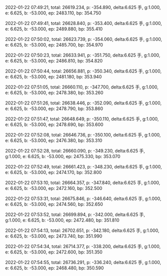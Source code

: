 2022-01-22 07:49:21, total: 26619.234, p: -354.890, delta:6.625 手, g:1.000, e: 6.625, b: -53.000, ep: 2483.110, bp: 354.750

2022-01-22 07:49:41, total: 26628.840, p: -353.400, delta:6.625 手, g:1.000, e: 6.625, b: -53.000, ep: 2489.880, bp: 355.410

2022-01-22 07:50:02, total: 26623.739, p: -354.060, delta:6.625 手, g:1.000, e: 6.625, b: -53.000, ep: 2485.700, bp: 354.970

2022-01-22 07:50:23, total: 26633.941, p: -351.750, delta:6.625 手, g:1.000, e: 6.625, b: -53.000, ep: 2486.810, bp: 354.820

2022-01-22 07:50:44, total: 26656.881, p: -350.340, delta:6.625 手, g:1.000, e: 6.625, b: -53.000, ep: 2481.180, bp: 353.940

2022-01-22 07:51:05, total: 26660.110, p: -347.700, delta:6.625 手, g:1.000, e: 6.625, b: -53.000, ep: 2478.380, bp: 353.260

2022-01-22 07:51:26, total: 26638.446, p: -352.090, delta:6.625 手, g:1.000, e: 6.625, b: -53.000, ep: 2478.790, bp: 353.860

2022-01-22 07:51:47, total: 26648.649, p: -350.110, delta:6.625 手, g:1.000, e: 6.625, b: -53.000, ep: 2478.690, bp: 353.600

2022-01-22 07:52:08, total: 26646.736, p: -350.100, delta:6.625 手, g:1.000, e: 6.625, b: -53.000, ep: 2476.380, bp: 353.310

2022-01-22 07:52:28, total: 26660.090, p: -349.230, delta:6.625 手, g:1.000, e: 6.625, b: -53.000, ep: 2475.330, bp: 353.070

2022-01-22 07:52:49, total: 26661.423, p: -348.230, delta:6.625 手, g:1.000, e: 6.625, b: -53.000, ep: 2474.170, bp: 352.800

2022-01-22 07:53:10, total: 26664.357, p: -347.840, delta:6.625 手, g:1.000, e: 6.625, b: -53.000, ep: 2472.160, bp: 352.500

2022-01-22 07:53:31, total: 26675.846, p: -346.640, delta:6.625 手, g:1.000, e: 6.625, b: -53.000, ep: 2474.560, bp: 352.650

2022-01-22 07:53:52, total: 26699.894, p: -342.000, delta:6.625 手, g:1.000, e: 6.625, b: -53.000, ep: 2472.480, bp: 351.810

2022-01-22 07:54:13, total: 26702.651, p: -342.180, delta:6.625 手, g:1.000, e: 6.625, b: -53.000, ep: 2473.740, bp: 351.990

2022-01-22 07:54:34, total: 26714.377, p: -338.200, delta:6.625 手, g:1.000, e: 6.625, b: -53.000, ep: 2472.600, bp: 351.350

2022-01-22 07:54:55, total: 26736.291, p: -336.240, delta:6.625 手, g:1.000, e: 6.625, b: -53.000, ep: 2468.480, bp: 350.590
